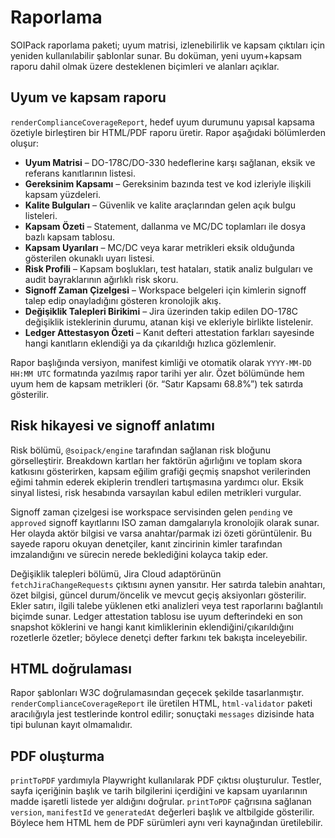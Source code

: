 # Raporlama

SOIPack raporlama paketi; uyum matrisi, izlenebilirlik ve kapsam çıktıları için yeniden kullanılabilir şablonlar sunar. Bu doküman, yeni uyum+kapsam raporu dahil olmak üzere desteklenen biçimleri ve alanları açıklar.

## Uyum ve kapsam raporu

`renderComplianceCoverageReport`, hedef uyum durumunu yapısal kapsama özetiyle birleştiren bir HTML/PDF raporu üretir. Rapor aşağıdaki bölümlerden oluşur:

- **Uyum Matrisi** – DO-178C/DO-330 hedeflerine karşı sağlanan, eksik ve referans kanıtlarının listesi.
- **Gereksinim Kapsamı** – Gereksinim bazında test ve kod izleriyle ilişkili kapsam yüzdeleri.
- **Kalite Bulguları** – Güvenlik ve kalite araçlarından gelen açık bulgu listeleri.
- **Kapsam Özeti** – Statement, dallanma ve MC/DC toplamları ile dosya bazlı kapsam tablosu.
- **Kapsam Uyarıları** – MC/DC veya karar metrikleri eksik olduğunda gösterilen okunaklı uyarı listesi.
- **Risk Profili** – Kapsam boşlukları, test hataları, statik analiz bulguları ve audit bayraklarının ağırlıklı risk skoru.
- **Signoff Zaman Çizelgesi** – Workspace belgeleri için kimlerin signoff talep edip onayladığını gösteren kronolojik akış.
- **Değişiklik Talepleri Birikimi** – Jira üzerinden takip edilen DO-178C değişiklik isteklerinin durumu, atanan kişi ve ekleriyle birlikte listelenir.
- **Ledger Attestasyon Özeti** – Kanıt defteri attestation farkları sayesinde hangi kanıtların eklendiği ya da çıkarıldığı hızlıca gözlemlenir.

Rapor başlığında versiyon, manifest kimliği ve otomatik olarak `YYYY-MM-DD HH:MM UTC` formatında yazılmış rapor tarihi yer alır. Özet bölümünde hem uyum hem de kapsam metrikleri (ör. “Satır Kapsamı 68.8%”) tek satırda gösterilir.

## Risk hikayesi ve signoff anlatımı

Risk bölümü, `@soipack/engine` tarafından sağlanan risk bloğunu görselleştirir. Breakdown kartları her faktörün ağırlığını ve toplam skora katkısını gösterirken, kapsam eğilim grafiği geçmiş snapshot verilerinden eğimi tahmin ederek ekiplerin trendleri tartışmasına yardımcı olur. Eksik sinyal listesi, risk hesabında varsayılan kabul edilen metrikleri vurgular.

Signoff zaman çizelgesi ise workspace servisinden gelen `pending` ve `approved` signoff kayıtlarını ISO zaman damgalarıyla kronolojik olarak sunar. Her olayda aktör bilgisi ve varsa anahtar/parmak izi özeti görüntülenir. Bu sayede raporu okuyan denetçiler, kanıt zincirinin kimler tarafından imzalandığını ve sürecin nerede beklediğini kolayca takip eder.

Değişiklik talepleri bölümü, Jira Cloud adaptörünün `fetchJiraChangeRequests` çıktısını aynen yansıtır. Her satırda talebin anahtarı, özet bilgisi, güncel durum/öncelik ve mevcut geçiş aksiyonları gösterilir. Ekler satırı, ilgili talebe yüklenen etki analizleri veya test raporlarını bağlantılı biçimde sunar. Ledger attestation tablosu ise uyum defterindeki en son snapshot köklerini ve hangi kanıt kimliklerinin eklendiğini/çıkarıldığını rozetlerle özetler; böylece denetçi defter farkını tek bakışta inceleyebilir.

## HTML doğrulaması

Rapor şablonları W3C doğrulamasından geçecek şekilde tasarlanmıştır. `renderComplianceCoverageReport` ile üretilen HTML, `html-validator` paketi aracılığıyla jest testlerinde kontrol edilir; sonuçtaki `messages` dizisinde hata tipi bulunan kayıt olmamalıdır.

## PDF oluşturma

`printToPDF` yardımıyla Playwright kullanılarak PDF çıktısı oluşturulur. Testler, sayfa içeriğinin başlık ve tarih bilgilerini içerdiğini ve kapsam uyarılarının madde işaretli listede yer aldığını doğrular. `printToPDF` çağrısına sağlanan `version`, `manifestId` ve `generatedAt` değerleri başlık ve altbilgide gösterilir. Böylece hem HTML hem de PDF sürümleri aynı veri kaynağından üretilebilir.
